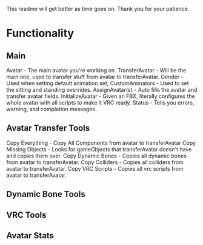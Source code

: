 This readme will get better as time goes on. Thank you for your patience.

# Functionality

## Main  

Avatar - The main avatar you're working on.
TransferAvatar - Will be the main one, used to transfer stuff from avatar to transferAvatar.
Gender - Used when setting default animation set;
CustomAnimators - Used to set the sitting and standing overrides.
AssignAvatar(s) - Auto fills the avatar and transfer avatar fields.
InitializeAvatar - Given an FBX, literally configures the whole avatar with all scripts to make it VRC ready.
Status - Tells you errors, warning, and completion messages.

## Avatar Transfer Tools
Copy Everything - Copy All Components from avatar to transferAvatar
Copy Missing Objects - Looks for gameObjects that transferAvatar doesn't have and copies them over.
Copy Dynamic Bones - Copies all dynamic bones from avatar to transferAvatar.
Copy Colliders - Copies all colliders from avatar to transferAvatar.
Copy VRC Scripts - Copies all vrc scripts from avatar to transferAvatar.

## Dynamic Bone Tools

## VRC Tools

## Avatar Stats


